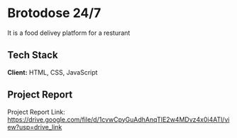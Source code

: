 
# Brotodose 24/7

It is a food delivey platform for a resturant



## Tech Stack

**Client:** HTML, CSS, JavaScript

## Project Report
Project Report Link: https://drive.google.com/file/d/1cvwCpyGuAdhAnqTIE2w4MDvz4x0i4ATl/view?usp=drive_link
